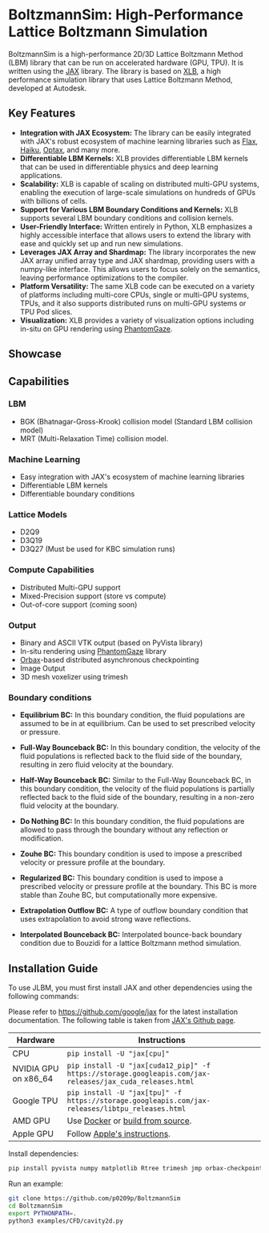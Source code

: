# BoltzmannSim: High-Performance Lattice Boltzmann Simulation

BoltzmannSim is a high-performance 2D/3D Lattice Boltzmann Method (LBM) library that can be run on accelerated hardware (GPU, TPU). It is written using the [JAX](https://github.com/google/jax) library. 
The library is based on [XLB](https://github.com/Autodesk/XLB), a high performance simulation library that uses Lattice Boltzmann Method, developed at Autodesk.

## Key Features
- **Integration with JAX Ecosystem:** The library can be easily integrated with JAX's robust ecosystem of machine learning libraries such as [Flax](https://github.com/google/flax), [Haiku](https://github.com/deepmind/dm-haiku), [Optax](https://github.com/deepmind/optax), and many more.
- **Differentiable LBM Kernels:** XLB provides differentiable LBM kernels that can be used in differentiable physics and deep learning applications.
- **Scalability:** XLB is capable of scaling on distributed multi-GPU systems, enabling the execution of large-scale simulations on hundreds of GPUs with billions of cells.
- **Support for Various LBM Boundary Conditions and Kernels:** XLB supports several LBM boundary conditions and collision kernels.
- **User-Friendly Interface:** Written entirely in Python, XLB emphasizes a highly accessible interface that allows users to extend the library with ease and quickly set up and run new simulations.
- **Leverages JAX Array and Shardmap:** The library incorporates the new JAX array unified array type and JAX shardmap, providing users with a numpy-like interface. This allows users to focus solely on the semantics, leaving performance optimizations to the compiler.
- **Platform Versatility:** The same XLB code can be executed on a variety of platforms including multi-core CPUs, single or multi-GPU systems, TPUs, and it also supports distributed runs on multi-GPU systems or TPU Pod slices.
- **Visualization:** XLB provides a variety of visualization options including in-situ on GPU rendering using [PhantomGaze](https://github.com/loliverhennigh/PhantomGaze).

## Showcase

## Capabilities 

### LBM

- BGK (Bhatnagar-Gross-Krook) collision model (Standard LBM collision model)
- MRT (Multi-Relaxation Time) collision model.

### Machine Learning

- Easy integration with JAX's ecosystem of machine learning libraries
- Differentiable LBM kernels
- Differentiable boundary conditions

### Lattice Models

- D2Q9
- D3Q19
- D3Q27 (Must be used for KBC simulation runs)

### Compute Capabilities
- Distributed Multi-GPU support
- Mixed-Precision support (store vs compute)
- Out-of-core support (coming soon)

### Output

- Binary and ASCII VTK output (based on PyVista library)
- In-situ rendering using [PhantomGaze](https://github.com/loliverhennigh/PhantomGaze) library
- [Orbax](https://github.com/google/orbax)-based distributed asynchronous checkpointing
- Image Output
- 3D mesh voxelizer using trimesh

### Boundary conditions

- **Equilibrium BC:** In this boundary condition, the fluid populations are assumed to be in at equilibrium. Can be used to set prescribed velocity or pressure.

- **Full-Way Bounceback BC:** In this boundary condition, the velocity of the fluid populations is reflected back to the fluid side of the boundary, resulting in zero fluid velocity at the boundary.

- **Half-Way Bounceback BC:** Similar to the Full-Way Bounceback BC, in this boundary condition, the velocity of the fluid populations is partially reflected back to the fluid side of the boundary, resulting in a non-zero fluid velocity at the boundary.

- **Do Nothing BC:** In this boundary condition, the fluid populations are allowed to pass through the boundary without any reflection or modification.

- **Zouhe BC:** This boundary condition is used to impose a prescribed velocity or pressure profile at the boundary.
- **Regularized BC:** This boundary condition is used to impose a prescribed velocity or pressure profile at the boundary. This BC is more stable than Zouhe BC, but computationally more expensive.
- **Extrapolation Outflow BC:** A type of outflow boundary condition that uses extrapolation to avoid strong wave reflections.

- **Interpolated Bounceback BC:** Interpolated bounce-back boundary condition due to Bouzidi for a lattice Boltzmann method simulation.

## Installation Guide

To use JLBM, you must first install JAX and other dependencies using the following commands:

Please refer to https://github.com/google/jax for the latest installation documentation. The following table is taken from [JAX's Github page](https://github.com/google/jax).

| Hardware   | Instructions                                                                                                    |
|------------|-----------------------------------------------------------------------------------------------------------------|
| CPU        | `pip install -U "jax[cpu]"`                                                                                       |
| NVIDIA GPU on x86_64 | `pip install -U "jax[cuda12_pip]" -f https://storage.googleapis.com/jax-releases/jax_cuda_releases.html`        |
| Google TPU | `pip install -U "jax[tpu]" -f https://storage.googleapis.com/jax-releases/libtpu_releases.html`                 |
| AMD GPU    | Use [Docker](https://hub.docker.com/r/rocm/jax) or [build from source](https://jax.readthedocs.io/en/latest/developer.html#additional-notes-for-building-a-rocm-jaxlib-for-amd-gpus). |
| Apple GPU  | Follow [Apple's instructions](https://developer.apple.com/metal/jax/).                                          |


Install dependencies:
```bash
pip install pyvista numpy matplotlib Rtree trimesh jmp orbax-checkpoint termcolor
```

Run an example:
```bash
git clone https://github.com/p0209p/BoltzmannSim
cd BoltzmannSim
export PYTHONPATH=.
python3 examples/CFD/cavity2d.py
```
